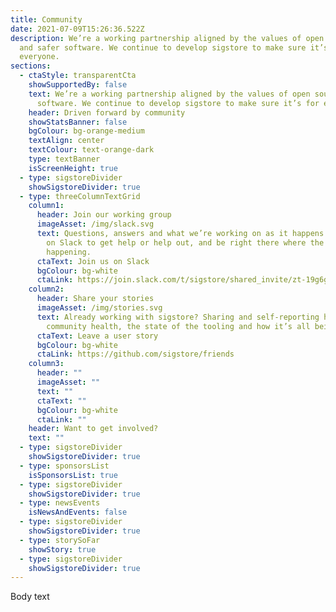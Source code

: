 ```yaml
---
title: Community
date: 2021-07-09T15:26:36.522Z
description: We’re a working partnership aligned by the values of open source
  and safer software. We continue to develop sigstore to make sure it’s for
  everyone.
sections:
  - ctaStyle: transparentCta
    showSupportedBy: false
    text: We’re a working partnership aligned by the values of open source and safer
      software. We continue to develop sigstore to make sure it’s for everyone.
    header: Driven forward by community
    showStatsBanner: false
    bgColour: bg-orange-medium
    textAlign: center
    textColour: text-orange-dark
    type: textBanner
    isScreenHeight: true
  - type: sigstoreDivider
    showSigstoreDivider: true
  - type: threeColumnTextGrid
    column1:
      header: Join our working group
      imageAsset: /img/slack.svg
      text: Questions, answers and what we’re working on as it happens. Come join us
        on Slack to get help or help out, and be right there where the action’s
        happening.
      ctaText: Join us on Slack
      bgColour: bg-white
      ctaLink: https://join.slack.com/t/sigstore/shared_invite/zt-19g6gxfu9-G4rD1hrvFMr08uDc1_OtDg#/shared-invite/email
    column2:
      header: Share your stories
      imageAsset: /img/stories.svg
      text: Already working with sigstore? Sharing and self-reporting helps us track
        community health, the state of the tooling and how it’s all being used.
      ctaText: Leave a user story
      bgColour: bg-white
      ctaLink: https://github.com/sigstore/friends
    column3:
      header: ""
      imageAsset: ""
      text: ""
      ctaText: ""
      bgColour: bg-white
      ctaLink: ""
    header: Want to get involved?
    text: ""
  - type: sigstoreDivider
    showSigstoreDivider: true
  - type: sponsorsList
    isSponsorsList: true
  - type: sigstoreDivider
    showSigstoreDivider: true
  - type: newsEvents
    isNewsAndEvents: false
  - type: sigstoreDivider
    showSigstoreDivider: true
  - type: storySoFar
    showStory: true
  - type: sigstoreDivider
    showSigstoreDivider: true
---
```


Body text
